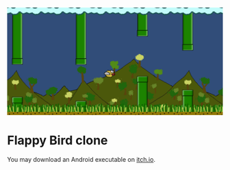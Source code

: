 ![Banner image](Screenshots/banner.png)

# Flappy Bird clone

You may download an Android executable on [itch.io](https://snma.itch.io/flappybird-clone).
